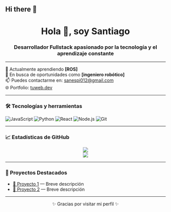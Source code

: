 ## Hi there 👋

<h1 align="center">Hola 👋, soy Santiago</h1>
<h3 align="center">Desarrollador Fullstack apasionado por la tecnología y el aprendizaje constante</h3>

---

🌱 Actualmente aprendiendo **[ROS]**  
💼 En busca de oportunidades como **[ingeniero robótico]**  
📫 Puedes contactarme en: [sanespi012@gmail.com](mailto:tu-email@ejemplo.com)  
🌐 Portfolio: [tuweb.dev](https://tuweb.dev)

---

### 🛠 Tecnologías y herramientas

![JavaScript](https://img.shields.io/badge/-JavaScript-black?style=flat-square&logo=javascript)
![Python](https://img.shields.io/badge/-Python-black?style=flat-square&logo=python)
![React](https://img.shields.io/badge/-React-black?style=flat-square&logo=react)
![Node.js](https://img.shields.io/badge/-Node.js-black?style=flat-square&logo=node.js)
![Git](https://img.shields.io/badge/-Git-black?style=flat-square&logo=git)

---

### 📈 Estadísticas de GitHub

<p align="center">
  <img src="https://github-readme-stats.vercel.app/api?username=TU_USUARIO&show_icons=true&theme=github_dark" />
  <br/>
  <img src="https://github-readme-streak-stats.herokuapp.com/?user=TU_USUARIO&theme=dark" />
</p>

---

### 🚀 Proyectos Destacados

- [🔗 Proyecto 1](https://github.com/TU_USUARIO/proyecto1) — Breve descripción
- [🔗 Proyecto 2](https://github.com/TU_USUARIO/proyecto2) — Breve descripción

---

<p align="center">✨ Gracias por visitar mi perfil ✨</p>
